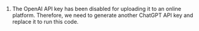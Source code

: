 1. The OpenAI API key has been disabled for uploading it to an online platform. Therefore, we need to generate another ChatGPT API key and replace it to run this code.
